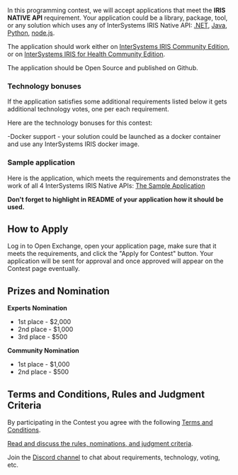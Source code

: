 In this programming contest, we will accept applications that meet the **IRIS NATIVE API** requirement. 
Your application could be a library,  package, tool, or any solution which uses any of InterSystems IRIS Native API: [.NET](https://docs.intersystems.com/irislatest/csp/docbook/Doc.View.cls?KEY=PAGE_dotnet), [Java](https://docs.intersystems.com/irislatest/csp/docbook/Doc.View.cls?KEY=PAGE_java), [Python](https://docs.intersystems.com/irislatest/csp/docbook/Doc.View.cls?KEY=PAGE_python_native), [node.js](https://docs.intersystems.com/irislatest/csp/docbook/Doc.View.cls?KEY=PAGE_nodejs_native). 

The application should work either on [InterSystems IRIS Community Edition](https://hub.docker.com/_/intersystems-iris-data-platform/plans/222f869e-567c-4928-b572-eb6a29706fbd?tab=instructions),
or on [InterSystems IRIS for Health Community Edition](https://hub.docker.com/_/intersystems-iris-for-health/plans/80ae1325-d535-484e-8307-b643c2865dd8?tab=instructions).

The application should be Open Source and published on Github.

### Technology bonuses

If the application satisfies some additional requirements listed below it gets additional technology votes, one per each requirement. 

Here are the technology bonuses for this contest:

-Docker support - your solution could be launched as a docker container and use any InterSystems IRIS docker image.

### Sample application

Here is the application, which meets the requirements and demonstrates the work of all 4 InterSystems IRIS Native APIs: [The Sample Application](https://openexchange.intersystems.com/package/native-api-contest-template)

**Don't forget to highlight in README of your application how it should be used.**

## How to Apply
Log in to Open Exchange, open your application page, make sure that it meets the requirements, and click the "Apply for Contest" button. Your application will be sent for approval and once approved will appear on the Contest page eventually.

## Prizes and Nomination
**Experts Nomination**
- 1st place - $2,000
- 2nd place - $1,000
- 3rd place - $500

**Community Nomination**
- 1st place - $1,000
- 2nd place - $500

## Terms and Conditions, Rules and Judgment Criteria
By participating in the Contest you agree with the following [Terms and Conditions](https://openexchange.intersystems.com/markdown?url=/assets/doc/contest-terms.md).

[Read and discuss the rules, nominations, and judgment criteria](https://community.intersystems.com/post/second-iris-online-programming-contest-intersystems-iris-rest-api).

Join the [Discord channel](https://discord.gg/dzzPDvY) to chat about requirements, technology, voting, etc.
